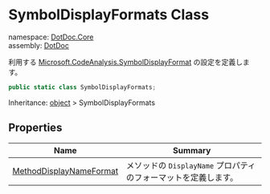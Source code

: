﻿# SymbolDisplayFormats Class

namespace: [DotDoc\.Core](../DotDoc.Core.md)<br />
assembly: [DotDoc](../../DotDoc.md)

利用する [Microsoft\.CodeAnalysis\.SymbolDisplayFormat](https://docs.microsoft.com/dotnet/api/Microsoft.CodeAnalysis.SymbolDisplayFormat) の設定を定義します。

```csharp
public static class SymbolDisplayFormats;
```

Inheritance: [object](https://docs.microsoft.com/dotnet/api/System.Object) > SymbolDisplayFormats

## Properties

| Name | Summary |
|------|---------|
| [MethodDisplayNameFormat](./SymbolDisplayFormats/MethodDisplayNameFormat.md) | メソッドの `DisplayName` プロパティのフォーマットを定義します。 |

